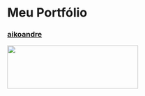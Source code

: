 # Meu Portfólio

### [aikoandre](https://aikoandre-portfolio.vercel.app/)

<img src="dev.png" width="300" height="100">
